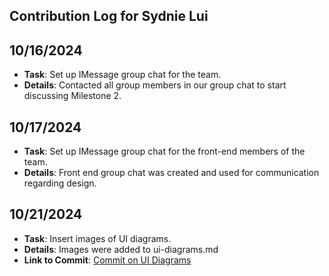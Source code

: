 ## Contribution Log for Sydnie Lui

## 10/16/2024
 - **Task**: Set up IMessage group chat for the team.
 - **Details**: Contacted all group members in our group chat to start discussing Milestone 2.

## 10/17/2024
 - **Task**: Set up IMessage group chat for the front-end members of the team.
 - **Details**: Front end group chat was created and used for communication regarding design.

## 10/21/2024
 - **Task**: Insert images of UI diagrams.
 - **Details**: Images were added to ui-diagrams.md
 - **Link to Commit**: [Commit on UI Diagrams](team/ui-diagrams.md)
